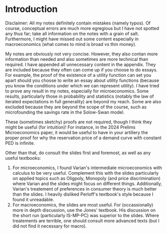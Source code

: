 # Introduction

Disclaimer: All my notes definitely contain mistakes (namely typos). Of course, conceptual errors are much more egregious but I have not spotted any thus far; 
take all information on the notes with a grain of salt. Furthermore, I might have missed out some content especially in macroeconomics (what comes to mind is broad vs thin money).

My notes are obviously not very concise. However, they also contan more information than needed and also sometimes are more technical than required. I have appended all unnecessary content in the appendix. 
They are included because they often can come up if you choose to do essays. For example, the proof of the existence of a utility function can set you apart should you choose to write an essay about utility functions (because you know the conditions under which we can represent utility). 
I have tried to prove any result in my notes, especially for microeconomics. Some results, particularly those in probability and statistics (notably the law of iterated expectations in full generality) are beyond my reach. Some are also excluded because they are beyond the scope of the course, such as microfounding the savings rate in the Solow-Swan model. 

These (sometimes sketchy) proofs are not required, though I think they might be useful (for intuition)! For instance, in the 2024 Prelims Microeconomics paper, it would be useful to have in your artillery the proper proof for why the reservation price of a demand curve with constant PED is infinite. 

Other than that, do consult the slides first and foremost, as well as any useful textbooks:
1. For microeconomics, I found Varian's intermediate microeconomics with calculus to be very useful. Complement this with the slides particularly on applied topics such as Oligpoly, Monopoly (and price discrimination) where Varian and the slides might focus on different things. Additionally, Varian's treatement of preferences in consumer theory is much better than the slides. 
I heavily disliked Perloff's textbook's style because I found it unreadable.
2. For macroeconomics, the slides are most useful. For (occassionally) more in depth discussion, use the Jones' textbook. His discussion on the short run (particularly IS-MP-PC) was superior to the slides.
Where treatements are terrible, one should consult more advanced texts (but I did not find it necessary for macro). 
